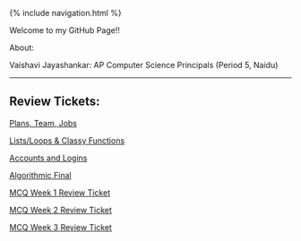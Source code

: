 {% include navigation.html %}

Welcome to my GitHub Page!!

About:

Vaishavi Jayashankar: AP Computer Science Principals (Period 5, Naidu)

----- 

Review Tickets:
-----


[Plans, Team, Jobs](https://github.com/vaishavijay/vaishavijay.github.io/issues/2)

[Lists/Loops & Classy Functions](https://github.com/vaishavijay/vaishavijay.github.io/issues/7)

[Accounts and Logins](https://github.com/vaishavijay/vaishavijay.github.io/issues/3)

[Algorithmic Final](https://github.com/vaishavijay/vaishavijay.github.io/issues/1)

[MCQ Week 1 Review Ticket](https://github.com/vaishavijay/vaishavijay.github.io/issues/4)

[MCQ Week 2 Review Ticket](https://github.com/vaishavijay/vaishavijay.github.io/issues/5)

[MCQ Week 3 Review Ticket](https://github.com/vaishavijay/vaishavijay.github.io/issues/6)


